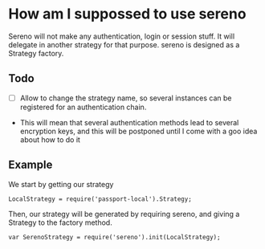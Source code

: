 # How am I suppossed to use sereno
Sereno will not make any authentication, login or session stuff. It will delegate in another strategy for that purpose.
sereno is designed as a Strategy factory.

## Todo
 - [ ] Allow to change the strategy name, so several instances can be registered for an authentication chain.
  - This will mean that several authentication methods lead to several encryption keys, and this will be postponed until I come with a goo idea about how to do it

## Example
We start by getting our strategy

    LocalStrategy = require('passport-local').Strategy;

Then, our strategy will be generated by requiring sereno, and giving a Strategy to the factory method.

    var SerenoStrategy = require('sereno').init(LocalStrategy);
